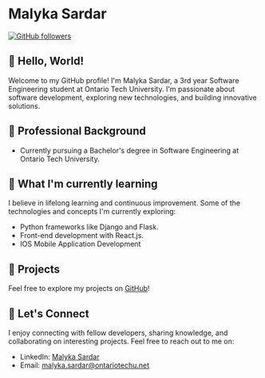 # Malyka Sardar

[![GitHub followers](https://img.shields.io/github/followers/malykasardar.svg?style=social)](https://github.com/malykasardar)


## 👋 Hello, World!

Welcome to my GitHub profile! I'm Malyka Sardar, a 3rd year Software Engineering student at Ontario Tech University. I'm passionate about software development, exploring new technologies, and building innovative solutions.

## 💼 Professional Background

- Currently pursuing a Bachelor's degree in Software Engineering at Ontario Tech University.

## 🌱 What I'm currently learning

I believe in lifelong learning and continuous improvement. Some of the technologies and concepts I'm currently exploring:

- Python frameworks like Django and Flask.
- Front-end development with React.js.
- IOS Mobile Application Development 


## 🚀 Projects

Feel free to explore my projects on [GitHub](https://github.com/malykasardar)!

## 💬 Let's Connect

I enjoy connecting with fellow developers, sharing knowledge, and collaborating on interesting projects. Feel free to reach out to me on:

- LinkedIn: [Malyka Sardar](https://www.linkedin.com/in/malyka-sardar-6299441a2/)
- Email: malyka.sardar@ontariotechu.net
